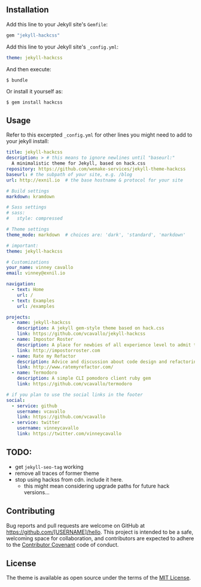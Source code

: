 ## Installation

Add this line to your Jekyll site's `Gemfile`:

```ruby
gem "jekyll-hackcss"
```

Add this line to your Jekyll site's `_config.yml`:

```yaml
theme: jekyll-hackcss
```

And then execute:

    $ bundle

Or install it yourself as:

    $ gem install hackcss

## Usage

Refer to this excerpted `_config.yml` for other lines you might need to add
to your jekyll install:

```yml
title: jekyll-hackcss
description: > # this means to ignore newlines until "baseurl:"
  A minimalistic theme for Jekyll, based on hack.css
repository: https://github.com/wemake-services/jekyll-theme-hackcss
baseurl: # the subpath of your site, e.g. /blog
url: http://exnil.io  # the base hostname & protocol for your site

# Build settings
markdown: kramdown

# Sass settings
# sass:
#   style: compressed

# Theme settings
theme_mode: markdown  # choices are: 'dark', 'standard', 'markdown'

# important:
theme: jekyll-hackcss

# Customizations
your_name: vinney cavallo
email: vinney@exnil.io

navigation:
  - text: Home
    url: /
  - text: Examples
    url: /examples

projects:
  - name: jekyll-hackcss
    description: A jekyll gem-style theme based on hack.css
    link: https://github.com/vcavallo/jekyll-hackcss
  - name: Impostor Roster
    description: A place for newbies of all experience level to admit their shortcomings
    link: http://impostorroster.com
  - name: Rate my Refactor
    description: Advice and discussion about code design and refactoring, crowd-sourced from a community of experts in your field
    link: http://www.ratemyrefactor.com/
  - name: Termodoro
    description: A simple CLI pomodoro client ruby gem
    link: https://github.com/vcavallo/termodoro

# if you plan to use the social links in the footer
social:
  - service: github
    username: vcavallo
    link: https://github.com/vcavallo
  - service: twitter
    username: vinneycavallo
    link: https://twitter.com/vinneycavallo
```



## TODO:

- get `jekyll-seo-tag` working
- remove all traces of former theme
- stop using hackss from cdn. include it here.
  - this might mean considering upgrade paths for future hack versions...

## Contributing

Bug reports and pull requests are welcome on GitHub at https://github.com/[USERNAME]/hello. This project is intended to be a safe, welcoming space for collaboration, and contributors are expected to adhere to the [Contributor Covenant](http://contributor-covenant.org) code of conduct.

## License

The theme is available as open source under the terms of the [MIT License](https://opensource.org/licenses/MIT).

